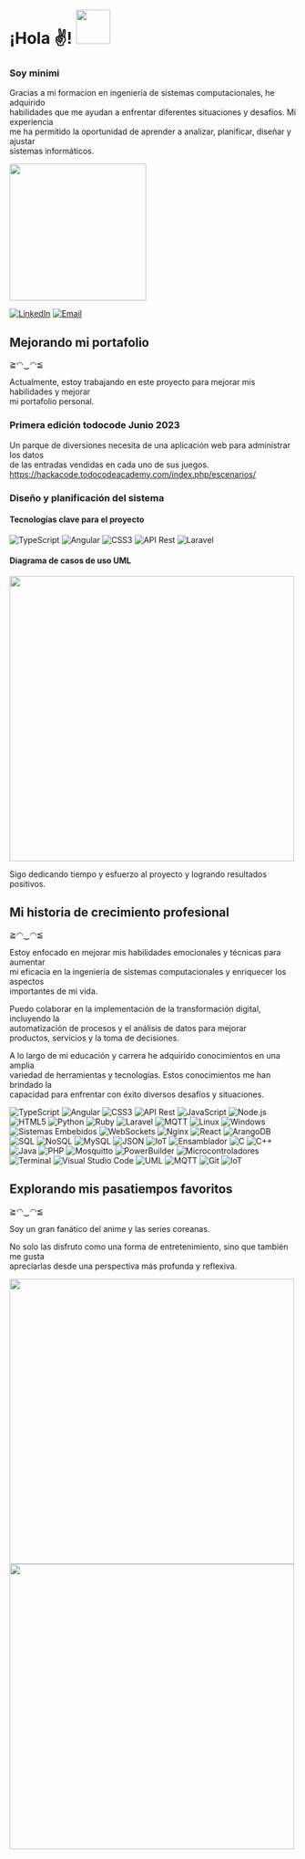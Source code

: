 # ¡Hola ✌! <img src="https://github.com/oscar-historia/oscar-historia/blob/main/picture/anime/anime-05.png?raw=true" width="60">

### Soy minimi

Gracias a mi formacion en ingeniería de sistemas computacionales, he adquirido  
habilidades que me ayudan a enfrentar diferentes situaciones y desafíos. Mi experiencia  
me ha permitido la oportunidad de aprender a analizar, planificar, diseñar y ajustar  
sistemas informáticos.

<img src="https://raw.githubusercontent.com/oscar-historia/oscar-historia/main/picture/anime/anime-03.png" width="240">

[![LinkedIn](https://img.shields.io/badge/LinkedIn-0077B5?style=for-the-badge&logo=linkedin&logoColor=white)](https://www.linkedin.com/in/%C3%B3scar-gonzalez-naho/)
[![Email](https://img.shields.io/badge/Email-D14836?style=for-the-badge&logo=gmail&logoColor=white)](mailto:oscar01dev@gmail.com)
<!-- ![GitHub](https://img.shields.io/badge/GitHub-100000?style=for-the-badge&logo=github&logoColor=white) -->
<!-- ![Instagram](https://img.shields.io/badge/Instagram-E4405F?style=for-the-badge&logo=instagram&logoColor=white) -->
<!-- ![Twitter](https://img.shields.io/badge/Twitter-1DA1F2?style=for-the-badge&logo=twitter&logoColor=white) -->

## Mejorando mi portafolio

≧◠‿◠≦

Actualmente, estoy trabajando en este proyecto para mejorar mis habilidades y mejorar  
mi portafolio personal.

### Primera edición todocode Junio 2023

Un parque de diversiones necesita de una aplicación web para administrar los datos  
de las entradas vendidas en cada uno de sus juegos.  
https://hackacode.todocodeacademy.com/index.php/escenarios/

### Diseño y planificación del sistema

#### Tecnologías clave para el proyecto

![TypeScript](https://img.shields.io/badge/TypeScript-%23007ACC.svg?style=for-the-badge&logo=typescript&logoColor=white)
![Angular](https://img.shields.io/badge/Angular-%23DD0031.svg?style=for-the-badge&logo=angular&logoColor=white)
![CSS3](https://img.shields.io/badge/CSS3-%231572B6.svg?style=for-the-badge&logo=css3&logoColor=white)
![API Rest](https://img.shields.io/badge/API%20Rest-%23FF6C37.svg?style=for-the-badge)
![Laravel](https://img.shields.io/badge/Laravel-%23FF2D20.svg?style=for-the-badge&logo=laravel&logoColor=white)

#### Diagrama de casos de uso UML
<img src="https://raw.githubusercontent.com/oscar-historia/oscar-historia/f05b6f79079256c8b748cfe5b43d5830a842cb81/picture/diagram/uml-use-cases.drawio.svg" width="500">

Sigo dedicando tiempo y esfuerzo al proyecto y logrando resultados positivos.


## Mi historia de crecimiento profesional

≧◠‿◠≦

Estoy enfocado en mejorar mis habilidades emocionales y técnicas para aumentar  
mi eficacia en la ingeniería de sistemas computacionales y enriquecer los aspectos  
importantes de mi vida.

Puedo colaborar en la implementación de la transformación digital, incluyendo la  
automatización de procesos y el análisis de datos para mejorar  
productos, servicios y la toma de decisiones.

A lo largo de mi educación y carrera he adquirido conocimientos en una amplia  
variedad de herramientas y tecnologías. Estos conocimientos me han brindado la  
capacidad para enfrentar con éxito diversos desafíos y situaciones.


<!-- badge personalizado -->

![TypeScript](https://img.shields.io/badge/TypeScript-%23007ACC.svg?style=for-the-badge&logo=typescript&logoColor=white)
![Angular](https://img.shields.io/badge/Angular-%23DD0031.svg?style=for-the-badge&logo=angular&logoColor=white)
![CSS3](https://img.shields.io/badge/CSS3-%231572B6.svg?style=for-the-badge&logo=css3&logoColor=white)
![API Rest](https://img.shields.io/badge/API%20Rest-%23FF6C37.svg?style=for-the-badge)
![JavaScript](https://img.shields.io/badge/JavaScript-%23323330.svg?style=for-the-badge&logo=javascript&logoColor=%23F7DF1E)
![Node.js](https://img.shields.io/badge/Node.js-%23339933.svg?style=for-the-badge&logo=node.js&logoColor=white)
![HTML5](https://img.shields.io/badge/HTML5-%23E34F26.svg?style=for-the-badge&logo=html5&logoColor=white)
![Python](https://img.shields.io/badge/Python-%233776AB.svg?style=for-the-badge&logo=python&logoColor=white)
![Ruby](https://img.shields.io/badge/Ruby-%23CC342D.svg?style=for-the-badge&logo=ruby&logoColor=white)
![Laravel](https://img.shields.io/badge/Laravel-%23FF2D20.svg?style=for-the-badge&logo=laravel&logoColor=white)
![MQTT](https://img.shields.io/badge/MQTT-%233C5280.svg?style=for-the-badge)
![Linux](https://img.shields.io/badge/Linux-%23FCC624.svg?style=for-the-badge&logo=linux&logoColor=black)
![Windows](https://img.shields.io/badge/Windows-%230078D6.svg?style=for-the-badge&logo=windows&logoColor=white)
![Sistemas Embebidos](https://img.shields.io/badge/Sistemas%20Embebidos-%230085CA.svg?style=for-the-badge)
![WebSockets](https://img.shields.io/badge/WebSockets-%23000000.svg?style=for-the-badge)
![Nginx](https://img.shields.io/badge/Nginx-%23009639.svg?style=for-the-badge&logo=nginx&logoColor=white)
![React](https://img.shields.io/badge/React-%2361DAFB.svg?style=for-the-badge&logo=react&logoColor=black)
![ArangoDB](https://img.shields.io/badge/ArangoDB-%23F29111.svg?style=for-the-badge&logo=arangodb&logoColor=white)
![SQL](https://img.shields.io/badge/SQL-%2300f.svg?style=for-the-badge&logo=mysql&logoColor=white)
![NoSQL](https://img.shields.io/badge/NoSQL-%2344A833.svg?style=for-the-badge)
![MySQL](https://img.shields.io/badge/MySQL-%234479A1.svg?style=for-the-badge&logo=mysql&logoColor=white)
![JSON](https://img.shields.io/badge/JSON-%23000000.svg?style=for-the-badge)
![IoT](https://img.shields.io/badge/IoT-%2300C4B3.svg?style=for-the-badge)
![Ensamblador](https://img.shields.io/badge/Ensamblador-%236E4C13.svg?style=for-the-badge)
![C](https://img.shields.io/badge/C-%23A8B9CC.svg?style=for-the-badge&logo=c&logoColor=black)
![C++](https://img.shields.io/badge/C++-%2300599C.svg?style=for-the-badge&logo=c%2B%2B&ogoColor=white)
![Java](https://img.shields.io/badge/Java-%23007396.svg?style=for-the-badge&logo=java&logoColor=white)
![PHP](https://img.shields.io/badge/PHP-%23777BB4.svg?style=for-the-badge&logo=php&logoColor=white)
![Mosquitto](https://img.shields.io/badge/Mosquitto-%233C5280.svg?style=for-the-badge)
![PowerBuilder](https://img.shields.io/badge/PowerBuilder-%23FF0000.svg?style=for-the-badge)
![Microcontroladores](https://img.shields.io/badge/Microcontroladores-%230085CA.svg?style=for-the-badge)
![Terminal](https://img.shields.io/badge/Terminal-%23000000.svg?style=for-the-badge)
![Visual Studio Code](https://img.shields.io/badge/Visual%20Studio%20Code-%23007ACC.svg?style=for-the-badge&logo=visual-studio-code&logoColor=white)
![UML](https://img.shields.io/badge/UML-%23E05298.svg?style=for-the-badge&logo=data:image/svg+xml;base64,<BASE64_DATA>)
![MQTT](https://img.shields.io/badge/MQTT-%23007ACC.svg?style=for-the-badge&logo=MQTT&logoColor=white)
![Git](https://img.shields.io/badge/Git-F05032?style=for-the-badge&logo=git&logoColor=white)
![IoT](https://img.shields.io/badge/IoT-%23007ACC.svg?style=for-the-badge&logo=Internet-of-Things&logoColor=white)

## Explorando mis pasatiempos favoritos

≧◠‿◠≦

Soy un gran fanático del anime y las series coreanas.

No solo las disfruto como una forma de entretenimiento, sino que también me gusta  
apreciarlas desde una perspectiva más profunda y reflexiva.

<img src="https://github.com/oscar-historia/oscar-historia/blob/main/picture/anime/anime-01.png?raw=true" width="500">
<img src="https://github.com/oscar-historia/oscar-historia/blob/main/picture/anime/anime-02.png?raw=true" width="500">
<!--
<img src="https://images3.alphacoders.com/131/1318694.png" width="500">
--->















<!--

- 👋 Hi, I’m @oscar-historia
- 👀 I’m interested in ...
- 🌱 I’m currently learning ...
- 💞️ I’m looking to collaborate on ...
- 📫 How to reach me ...

--->

<!---
oscar-historia/oscar-historia is a ✨ special ✨ repository because its `README.md` (this file) appears on your GitHub profile.
You can click the Preview link to take a look at your changes.
--->
